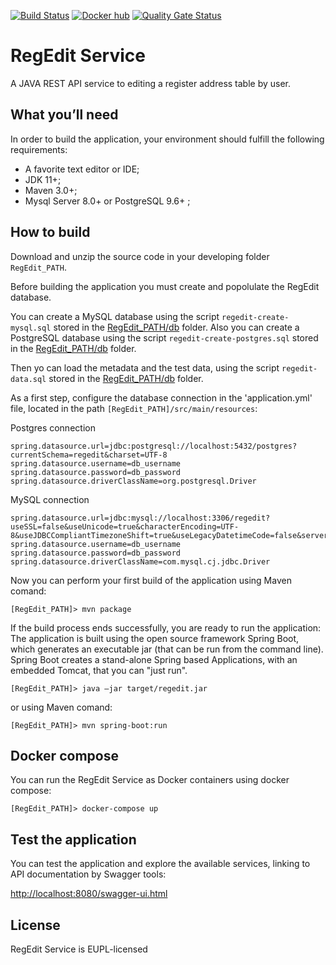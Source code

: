 [![Build Status](https://travis-ci.org/istat-methodology/regedit-backend.svg?branch=main)](https://travis-ci.org/istat-methodology/regedit-backend) 
[![Docker hub](https://img.shields.io/docker/cloud/automated/mecdcme/is2.svg?label=is2%20docker)](https://hub.docker.com/r/mecdcme/is2)
[![Quality Gate Status](https://sonarcloud.io/api/project_badges/measure?project=istat-methodology_regedit-backend&metric=alert_status)](https://sonarcloud.io/dashboard?id=istat-methodology_regedit-backend)
# RegEdit Service

A JAVA REST API service to editing a register address table by user.


## What you’ll need
In order to build the application, your environment should fulfill the following requirements:

* A favorite text editor or IDE;
* JDK 11+; 
* Maven 3.0+;
* Mysql Server 8.0+ or PostgreSQL 9.6+ ;  


## How to build
Download and unzip the source code in your developing folder `RegEdit_PATH`.

Before building the application you must create and popolulate the RegEdit database.

You can create a MySQL database using the script `regedit-create-mysql.sql` stored in the [RegEdit_PATH/db](db/regedit-create-mysql.sql) folder.
Also you can create a PostgreSQL database using the script `regedit-create-postgres.sql` stored in the [RegEdit_PATH/db](db/regedit-create-postgres.sql) folder.

Then yo can load the metadata and the test data, using the script `regedit-data.sql` stored in the [RegEdit_PATH/db](db/regedit-data.sql) folder.

As a first step, configure the database connection in the 'application.yml' file, located in the path `[RegEdit_PATH]/src/main/resources`:

Postgres connection
```
spring.datasource.url=jdbc:postgresql://localhost:5432/postgres?currentSchema=regedit&charset=UTF-8
spring.datasource.username=db_username
spring.datasource.password=db_password
spring.datasource.driverClassName=org.postgresql.Driver
```
MySQL connection
```
spring.datasource.url=jdbc:mysql://localhost:3306/regedit?useSSL=false&useUnicode=true&characterEncoding=UTF-8&useJDBCCompliantTimezoneShift=true&useLegacyDatetimeCode=false&serverTimezone=UTC
spring.datasource.username=db_username
spring.datasource.password=db_password
spring.datasource.driverClassName=com.mysql.cj.jdbc.Driver
```

Now you can perform your first build of the application using Maven comand:
```
[RegEdit_PATH]> mvn package
```
If the build process ends successfully, you are ready to run the application:
The application is built using the open source framework Spring Boot, which generates an 
executable jar (that can be run from the command line). Spring Boot creates a stand-alone Spring 
based Applications, with an embedded Tomcat, that you can "just run".
```
[RegEdit_PATH]> java –jar target/regedit.jar
```
or using Maven comand:
```
[RegEdit_PATH]> mvn spring-boot:run 
```
## Docker compose
You can run the RegEdit Service as Docker containers using docker compose: 
```
[RegEdit_PATH]> docker-compose up
```

## Test the application 
You can test the application and explore the available services, linking to API documentation  by Swagger tools:

[http://localhost:8080/swagger-ui.html](http://localhost:8080/swagger-ui.html) 


## License
RegEdit Service is EUPL-licensed

